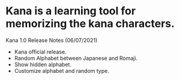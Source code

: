 # Kana is a learning tool for memorizing the kana characters.
Kana 1.0 Release Notes (06/07/2021)
  * Kana official release.
  * Random Alphabet between Japanese and Romaji.
  * Show hidden alphabet.
  * Customize alphabet and random type.
